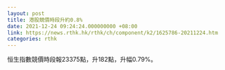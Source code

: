 ```yaml
---
layout: post
title: 港股競價時段升約0.8%
date: 2021-12-24 09:24:24.000000000 +08:00
link: https://news.rthk.hk/rthk/ch/component/k2/1625786-20211224.htm
categories: rthk
---
```


恒生指數競價時段報23375點，升182點，升幅0.79%。

